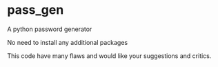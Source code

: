# pass_gen
A python password generator

No need to install any additional packages 

This code have many flaws and would like your suggestions and critics.
